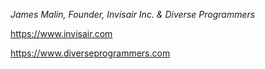 *James Malin, Founder, Invisair Inc. & Diverse Programmers*

https://www.invisair.com

https://www.diverseprogrammers.com


<!---
jamesmalin/jamesmalin is a ✨ special ✨ repository because its `README.md` (this file) appears on your GitHub profile.
You can click the Preview link to take a look at your changes.
--->
